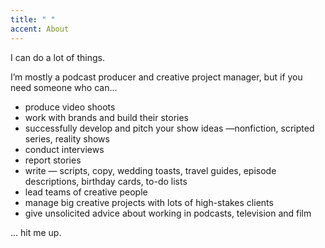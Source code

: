 ```yaml
---
title: " "
accent: About
---
```

I can do a lot of things. 

I’m mostly a podcast producer and creative project manager, but if you need someone who can...

* produce video shoots 
* work with brands and build their stories
* successfully develop and pitch your show ideas —nonfiction, scripted series, reality shows
* conduct interviews 
* report stories 
* write  — scripts, copy, wedding toasts, travel guides, episode descriptions, birthday cards, to-do lists
* lead teams of creative people
* manage big creative projects with lots of high-stakes clients
* give unsolicited advice about working in podcasts, television and film

... hit me up.
